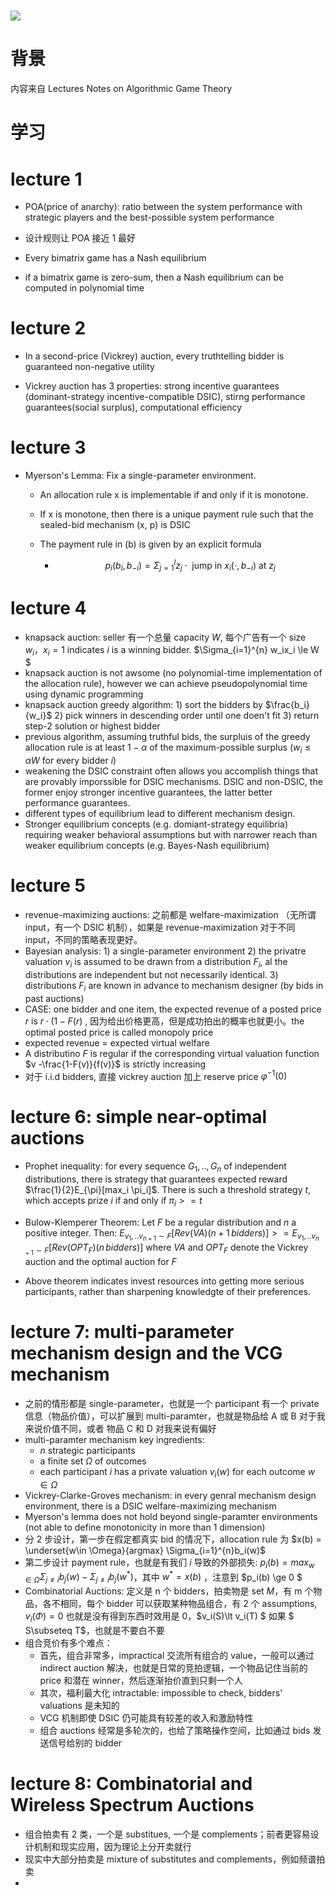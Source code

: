 # ![](https://img.shetu66.com/2023/03/27/1679907048365193.jpg)

# 背景

内容来自 Lectures Notes on Algorithmic Game Theory

# 学习

# lecture 1

- POA(price of anarchy): ratio between the system performance with strategic players and the best-possible system performance

- 设计规则让 POA 接近 1 最好

- Every bimatrix game has a Nash equilibrium

- if a bimatrix game is zero-sum, then a Nash equilibrium can be computed in polynomial time

# lecture 2

- In a second-price (Vickrey) auction, every truthtelling bidder is guaranteed non-negative utility

- Vickrey auction has 3 properties: strong incentive guarantees (dominant-strategy incentive-compatible DSIC), stirng performance guarantees(social surplus), computational efficiency 

# lecture 3

- Myerson's Lemma: Fix a single-parameter environment.
  
  - An allocation rule x is implementable if and only if it is monotone.
  
  - If x is monotone, then there is a unique payment rule such that the sealed-bid mechanism (x, p) is DSIC
  
  - The payment rule in (b) is given by an explicit formula
    
    - $$
      p_i(b_i, b_{-i}) =\Sigma_{j=1}^{l}{z_j \cdot \text{ jump in } x_i(\cdot , b_{-i}) \text{ at } z_j}
      $$

# lecture 4

- knapsack auction: seller 有一个总量 capacity $W$, 每个广告有一个 size $w_i$，$x_i=1$ indicates $i$ is a winning bidder. $\Sigma_{i=1}^{n} w_ix_i \le W $
- knapsack auction is not awsome (no polynomial-time implementation of the allocation rule), however we can achieve pseudopolynomial time using dynamic programming
- knapsack auction greedy algorithm: 1) sort the bidders by $\frac{b_i}{w_i}$ 2) pick winners in descending order until one doen't fit 3) return step-2 solution or highest bidder
- previous algorithm, assuming truthful bids, the surpluis of the greedy allocation rule is at least $1-\alpha$ of the maximum-possible surplus ($w_i \le \alpha W$ for every bidder $i$)
- weakening the DSIC constraint often allows you accomplish things that are provably imporssible for DSIC mechanisms. DSIC and non-DSIC, the former enjoy stronger incentive guarantees, the latter better performance guarantees.
- different types of equilibrium lead to different mechanism design.
- Stronger equilibrium concepts (e.g. domiant-strategy equilibria) requiring weaker behavioral assumptions but with narrower reach than weaker equilibrium concepts (e.g. Bayes-Nash equilibrium)

# lecture 5

- revenue-maximizing auctions: 之前都是 welfare-maximization （无所谓 input，有一个 DSIC 机制），如果是 revenue-maximization 对于不同 input，不同的策略表现更好。
- Bayesian analysis: 1) a single-parameter environment 2) the privatre valuation $v_i$ is assumed to be drawn from a distribution $F_i$, al the distributions are independent but not necessarily identical. 3) distributions $F_i$ are known in advance to mechanism designer (by bids in past auctions)
- CASE: one bidder and one item, the expected revenue of a posted price $r$ is $r\cdot (1 -F(r)$ , 因为给出价格更高，但是成功拍出的概率也就更小。the optimal posted price is called monopoly price
- expected revenue = expected virtual welfare
- A distributino $F$ is regular if the corresponding virtual valuation function $v -\frac{1-F(v)}{f(v)}$ is strictly increasing
- 对于 i.i.d bidders, 直接 vickrey auction 加上 reserve price $\varphi^{-1}(0)$

# lecture 6: simple near-optimal auctions

- Prophet inequality: for every sequence $G_1,..,G_n$ of independent distributions, there is strategy that guarantees expected reward $\frac{1}{2}E_{\pi}[max_i \pi_i]$. There is such a threshold strategy $t$, which accepts prize $i$ if and only if $\pi_i >= t$

- Bulow-Klemperer Theorem: Let $F$ be a regular distribution and $n$ a positive integer. Then: $E_{v_1,..v_{n+1}\sim F}[Rev(VA)(n+1\, bidders)]>=E_{v_1,..v_{n+1}\sim F}[Rev(OPT_F)(n\, bidders)]$ where $VA$ and $OPT_F$ denote the Vickrey auction and the optimal auction for $F$

- Above theorem indicates invest resources into getting more serious participants, rather than sharpening knowledgte of their preferences.

# lecture 7: multi-parameter mechanism design and the VCG mechanism

- 之前的情形都是 single-parameter，也就是一个 participant 有一个 private 信息（物品价值），可以扩展到 multi-paramter，也就是物品给 A 或 B 对于我来说价值不同，或者 物品 C 和 D 对我来说有偏好
- multi-paramter mechanism key ingredients:
  - $n$ strategic participants
  - a finite set $\Omega$ of outcomes
  - each participant $i$ has a private valuation $v_i(w)$ for each outcome $w\in\Omega$
- Vickrey-Clarke-Groves mechanism: in every genral mechanism design environment, there is a DSIC welfare-maximizing mechanism
- Myerson's lemma does not hold beyond single-paramter environments (not able to define monotonicity in more than 1 dimension)
- 分 2 步设计，第一步在假定都真实 bid 的情况下，allocation rule 为 $x(b) = \underset{w\in \Omega}{argmax} \Sigma_{i=1}^{n}b_i(w)$
- 第二步设计 payment rule，也就是有我们 $i$ 导致的外部损失: $p_i(b)=max_{w \in \Omega} \Sigma_{j\ne i}b_j(w) - \Sigma_{j\ne i}b_j(w^{*})$，其中 $w^{*}=x(b)$ ，注意到 $p_i(b) \ge 0 $
- Combinatorial Auctions: 定义是 n 个 bidders，拍卖物是 set $M$，有 m 个物品，各不相同，每个 bidder 可以获取某种物品组合，有 2 个 assumptions, $v_i(\Phi)=0$ 也就是没有得到东西时效用是 0，$v_i(S)\lt v_i(T) $ 如果 $ S\subseteq T$，也就是不要白不要
- 组合竞价有多个难点：
  - 首先，组合非常多，impractical 交流所有组合的 value，一般可以通过 indirect auction 解决，也就是日常的竞拍逻辑，一个物品记住当前的 price 和潜在 winner，然后逐渐抬价直到只剩一个人
  - 其次，福利最大化 intractable: impossible to check, bidders' valuations 是未知的
  - VCG 机制即使 DSIC 仍可能具有较差的收入和激励特性
  - 组合 auctions 经常是多轮次的，也给了策略操作空间，比如通过 bids 发送信号给别的 bidder

# lecture 8:  Combinatorial and Wireless Spectrum Auctions

- 组合拍卖有 2 类，一个是 substitues, 一个是 complements；前者更容易设计机制和现实应用，因为理论上分开卖就行
- 现实中大部分拍卖是 mixture of substitutes and complements，例如频谱拍卖
- 

